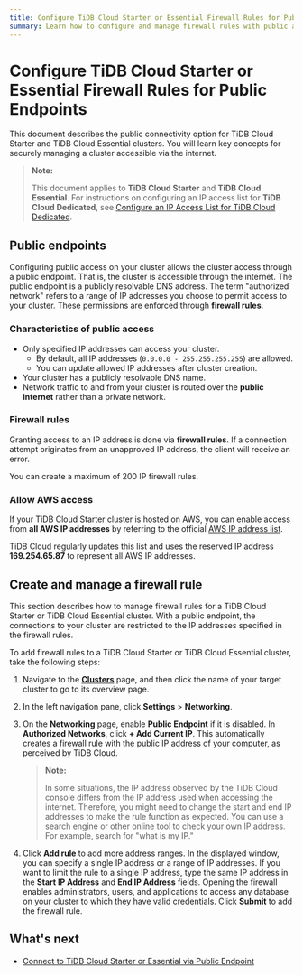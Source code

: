 ```yaml
---
title: Configure TiDB Cloud Starter or Essential Firewall Rules for Public Endpoints 
summary: Learn how to configure and manage firewall rules with public access to your TiDB Cloud Starter or TiDB Cloud Essential cluster securely.
---
```


# Configure TiDB Cloud Starter or Essential Firewall Rules for Public Endpoints

This document describes the public connectivity option for TiDB Cloud Starter and TiDB Cloud Essential clusters. You will learn key concepts for securely managing a cluster accessible via the internet.

> **Note:**
>
> This document applies to **TiDB Cloud Starter** and **TiDB Cloud Essential**. For instructions on configuring an IP access list for **TiDB Cloud Dedicated**, see [Configure an IP Access List for TiDB Cloud Dedicated](/tidb-cloud/configure-ip-access-list.md).

## Public endpoints

Configuring public access on your cluster allows the cluster access through a public endpoint. That is, the cluster is accessible through the internet. The public endpoint is a publicly resolvable DNS address. The term "authorized network" refers to a range of IP addresses you choose to permit access to your cluster. These permissions are enforced through **firewall rules**.

### Characteristics of public access

- Only specified IP addresses can access your cluster.  
    - By default, all IP addresses (`0.0.0.0 - 255.255.255.255`) are allowed.  
    - You can update allowed IP addresses after cluster creation.  
- Your cluster has a publicly resolvable DNS name.  
- Network traffic to and from your cluster is routed over the **public internet** rather than a private network.

### Firewall rules

Granting access to an IP address is done via **firewall rules**. If a connection attempt originates from an unapproved IP address, the client will receive an error.

You can create a maximum of 200 IP firewall rules.

### Allow AWS access

If your TiDB Cloud Starter cluster is hosted on AWS, you can enable access from **all AWS IP addresses** by referring to the official [AWS IP address list](https://docs.aws.amazon.com/vpc/latest/userguide/aws-ip-ranges.html).  

TiDB Cloud regularly updates this list and uses the reserved IP address **169.254.65.87** to represent all AWS IP addresses.

## Create and manage a firewall rule

This section describes how to manage firewall rules for a TiDB Cloud Starter or TiDB Cloud Essential cluster. With a public endpoint, the connections to your cluster are restricted to the IP addresses specified in the firewall rules.

To add firewall rules to a TiDB Cloud Starter or TiDB Cloud Essential cluster, take the following steps:

1. Navigate to the [**Clusters**](https://tidbcloud.com/project/clusters) page, and then click the name of your target cluster to go to its overview page.

2. In the left navigation pane, click **Settings** > **Networking**.

3. On the **Networking** page, enable **Public Endpoint** if it is disabled. In **Authorized Networks**, click **+ Add Current IP**. This automatically creates a firewall rule with the public IP address of your computer, as perceived by TiDB Cloud.

    > **Note:**
    >
    > In some situations, the IP address observed by the TiDB Cloud console differs from the IP address used when accessing the internet. Therefore, you might need to change the start and end IP addresses to make the rule function as expected. You can use a search engine or other online tool to check your own IP address. For example, search for "what is my IP."

4. Click **Add rule** to add more address ranges. In the displayed window, you can specify a single IP address or a range of IP addresses. If you want to limit the rule to a single IP address, type the same IP address in the **Start IP Address** and **End IP Address** fields. Opening the firewall enables administrators, users, and applications to access any database on your cluster to which they have valid credentials. Click **Submit** to add the firewall rule.

## What's next

- [Connect to TiDB Cloud Starter or Essential via Public Endpoint](/tidb-cloud/connect-via-standard-connection-serverless.md)